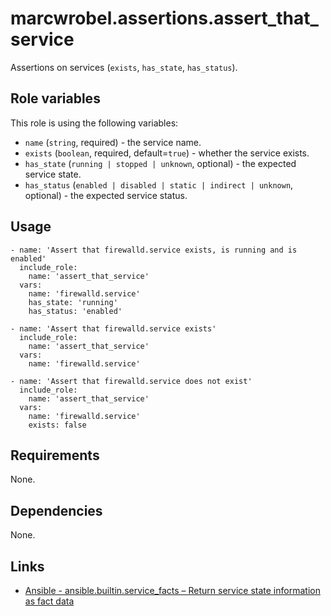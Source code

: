 # marcwrobel.assertions.assert_that_service

Assertions on services (`exists`, `has_state`, `has_status`).

## Role variables

This role is using the following variables:

- `name` (`string`, required) - the service name.
- `exists` (`boolean`, required, default=`true`) - whether the service exists.
- `has_state` (`running | stopped | unknown`, optional) - the expected service state.
- `has_status` (`enabled | disabled | static | indirect | unknown`, optional) - the expected service status.

## Usage

    - name: 'Assert that firewalld.service exists, is running and is enabled'
      include_role:
        name: 'assert_that_service'
      vars:
        name: 'firewalld.service'
        has_state: 'running'
        has_status: 'enabled'

    - name: 'Assert that firewalld.service exists'
      include_role:
        name: 'assert_that_service'
      vars:
        name: 'firewalld.service'

    - name: 'Assert that firewalld.service does not exist'
      include_role:
        name: 'assert_that_service'
      vars:
        name: 'firewalld.service'
        exists: false

## Requirements

None.

## Dependencies

None.

## Links

- [Ansible - ansible.builtin.service_facts – Return service state information as fact data](https://docs.ansible.com/ansible/latest/collections/ansible/builtin/service_facts_module.html)
